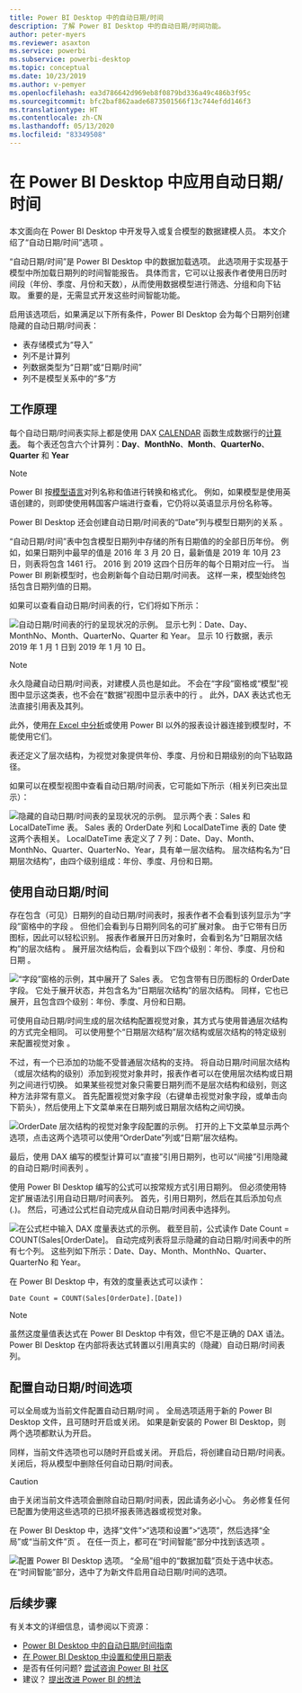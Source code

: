 ```yaml
---
title: Power BI Desktop 中的自动日期/时间
description: 了解 Power BI Desktop 中的自动日期/时间功能。
author: peter-myers
ms.reviewer: asaxton
ms.service: powerbi
ms.subservice: powerbi-desktop
ms.topic: conceptual
ms.date: 10/23/2019
ms.author: v-pemyer
ms.openlocfilehash: ea3d786642d969eb8f0879bd336a49c486b3f95c
ms.sourcegitcommit: bfc2baf862aade6873501566f13c744efdd146f3
ms.translationtype: HT
ms.contentlocale: zh-CN
ms.lasthandoff: 05/13/2020
ms.locfileid: "83349508"
---
```

# <a name="apply-auto-datetime-in-power-bi-desktop"></a>在 Power BI Desktop 中应用自动日期/时间

本文面向在 Power BI Desktop 中开发导入或复合模型的数据建模人员。 本文介绍了“自动日期/时间”选项  。

“自动日期/时间”是 Power BI Desktop 中的数据加载选项。 此选项用于实现基于模型中所加载日期列的时间智能报告。 具体而言，它可以让报表作者使用日历时间段（年份、季度、月份和天数），从而使用数据模型进行筛选、分组和向下钻取。 重要的是，无需显式开发这些时间智能功能。

启用该选项后，如果满足以下所有条件，Power BI Desktop 会为每个日期列创建隐藏的自动日期/时间表：

- 表存储模式为“导入”
- 列不是计算列
- 列数据类型为“日期”或“日期/时间”
- 列不是模型关系中的“多”方

## <a name="how-it-works"></a>工作原理

每个自动日期/时间表实际上都是使用 DAX [CALENDAR](/dax/calendar-function-dax) 函数生成数据行的[计算表](desktop-calculated-tables.md)。 每个表还包含六个计算列：**Day**、**MonthNo**、**Month**、**QuarterNo**、**Quarter** 和 **Year**

> [!NOTE]
> Power BI 按[模型语言](../fundamentals/supported-languages-countries-regions.md#choose-the-language-for-the-model-in-power-bi-desktop)对列名称和值进行转换和格式化。 例如，如果模型是使用英语创建的，则即使使用韩国客户端进行查看，它仍将以英语显示月份名称等。

Power BI Desktop 还会创建自动日期/时间表的“Date”列与模型日期列的关系  。

“自动日期/时间”表中包含模型日期列中存储的所有日期值的的全部日历年份。 例如，如果日期列中最早的值是 2016 年 3 月 20 日，最新值是 2019 年 10月 23 日，则表将包含 1461 行。 2016 到 2019 这四个日历年的每个日期对应一行。 当 Power BI 刷新模型时，也会刷新每个自动日期/时间表。 这样一来，模型始终包括包含日期列值的日期。

如果可以查看自动日期/时间表的行，它们将如下所示：

![自动日期/时间表的行的呈现状况的示例。 显示七列：Date、Day、MonthNo、Month、QuarterNo、Quarter 和 Year。 显示 10 行数据，表示 2019 年 1 月 1 日到 2019 年 1 月 10 日。](media/desktop-auto-date-time/auto-date-time-hidden-table-example-rows.png)

> [!NOTE]
> 永久隐藏自动日期/时间表，对建模人员也是如此。 不会在“字段”窗格或“模型”视图中显示这类表，也不会在“数据”视图中显示表中的行  。 此外，DAX 表达式也无法直接引用表及其列。
>
> 此外，使用[在 Excel 中分析](../collaborate-share/service-analyze-in-excel.md)或使用 Power BI 以外的报表设计器连接到模型时，不能使用它们。

表还定义了层次结构，为视觉对象提供年份、季度、月份和日期级别的向下钻取路径。

如果可以在模型视图中查看自动日期/时间表，它可能如下所示（相关列已突出显示）：

![隐藏的自动日期/时间表的呈现状况的示例。 显示两个表：Sales 和 LocalDateTime 表。 Sales 表的 OrderDate 列和 LocalDateTime 表的 Date 使这两个表相关。 LocalDateTime 表定义了 7 列：Date、Day、Month、MonthNo、Quarter、QuarterNo、Year，具有单一层次结构。 层次结构名为“日期层次结构”，由四个级别组成：年份、季度、月份和日期。](media/desktop-auto-date-time/auto-date-time-hidden-table-example-diagram.png)

## <a name="work-with-auto-datetime"></a>使用自动日期/时间

存在包含（可见）日期列的自动日期/时间表时，报表作者不会看到该列显示为“字段”窗格中的字段  。 但他们会看到与日期列同名的可扩展对象。 由于它带有日历图标，因此可以轻松识别。 报表作者展开日历对象时，会看到名为“日期层次结构”的层次结构  。 展开层次结构后，会看到以下四个级别：年份、季度、月份和日期     。

![“字段”窗格的示例，其中展开了 Sales 表。 它包含带有日历图标的 OrderDate 字段。 它处于展开状态，并包含名为“日期层次结构”的层次结构。 同样，它也已展开，且包含四个级别：年份、季度、月份和日期。](media/desktop-auto-date-time/auto-date-time-fields-pane-example.png)

可使用自动日期/时间生成的层次结构配置视觉对象，其方式与使用普通层次结构的方式完全相同。 可以使用整个“日期层次结构”层次结构或层次结构的特定级别来配置视觉对象  。

不过，有一个已添加的功能不受普通层次结构的支持。 将自动日期/时间层次结构（或层次结构的级别）添加到视觉对象井时，报表作者可以在使用层次结构或日期列之间进行切换。 如果某些视觉对象只需要日期列而不是层次结构和级别，则这种方法非常有意义。 首先配置视觉对象字段（右键单击视觉对象字段，或单击向下箭头），然后使用上下文菜单来在日期列或日期层次结构之间切换。

![OrderDate 层次结构的视觉对象字段配置的示例。 打开的上下文菜单显示两个选项，点击这两个选项可以使用“OrderDate”列或“日期”层次结构。](media/desktop-auto-date-time/auto-date-time-configure-visuals-fields.png)

最后，使用 DAX 编写的模型计算可以“直接”引用日期列，也可以“间接”引用隐藏的自动日期/时间表列   。

使用 Power BI Desktop 编写的公式可以按常规方式引用日期列。 但必须使用特定扩展语法引用自动日期/时间表列。 首先，引用日期列，然后在其后添加句点 (.)。 然后，可通过公式栏自动完成从自动日期/时间表中选择列。

![在公式栏中输入 DAX 度量表达式的示例。 截至目前，公式读作 Date Count = COUNT(Sales[OrderDate]。 自动完成列表将显示隐藏的自动日期/时间表中的所有七个列。 这些列如下所示：Date、Day、Month、MonthNo、Quarter、QuarterNo 和 Year。](media/desktop-auto-date-time/auto-date-time-dax-auto-complete.png)

在 Power BI Desktop 中，有效的度量表达式可以读作：

```dax
Date Count = COUNT(Sales[OrderDate].[Date])
```

> [!NOTE]
> 虽然这度量值表达式在 Power BI Desktop 中有效，但它不是正确的 DAX 语法。 Power BI Desktop 在内部将表达式转置以引用真实的（隐藏）自动日期/时间表列。

## <a name="configure-auto-datetime-option"></a>配置自动日期/时间选项

可以全局或为当前文件配置自动日期/时间   。 全局选项适用于新的 Power BI Desktop 文件，且可随时开启或关闭。 如果是新安装的 Power BI Desktop，则两个选项都默认为开启。

同样，当前文件选项也可以随时开启或关闭。 开启后，将创建自动日期/时间表。 关闭后，将从模型中删除任何自动日期/时间表。

> [!CAUTION]
> 由于关闭当前文件选项会删除自动日期/时间表，因此请务必小心。 务必修复任何已配置为使用这些选项的已损坏报表筛选器或视觉对象。

在 Power BI Desktop 中，选择“文件”>“选项和设置”>“选项”，然后选择“全局”或“当前文件”页    。 在任一页上，都可在“时间智能”部分中找到该选项  。

![配置 Power BI Desktop 选项。 “全局”组中的“数据加载”页处于选中状态。 在“时间智能”部分，选中了为新文件启用自动日期/时间的选项。](media/desktop-auto-date-time/auto-date-time-configure-global-options.png)

## <a name="next-steps"></a>后续步骤

有关本文的详细信息，请参阅以下资源：

- [Power BI Desktop 中的自动日期/时间指南](../guidance/auto-date-time.md)
- [在 Power BI Desktop 中设置和使用日期表](desktop-date-tables.md)
- 是否有任何问题? [尝试咨询 Power BI 社区](https://community.powerbi.com/)
- 建议？ [提出改进 Power BI 的想法](https://ideas.powerbi.com/)
